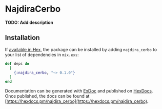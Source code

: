 # NajdiraCerbo

**TODO: Add description**

## Installation

If [available in Hex](https://hex.pm/docs/publish), the package can be installed
by adding `najdira_cerbo` to your list of dependencies in `mix.exs`:

```elixir
def deps do
  [
    {:najdira_cerbo, "~> 0.1.0"}
  ]
end
```

Documentation can be generated with [ExDoc](https://github.com/elixir-lang/ex_doc)
and published on [HexDocs](https://hexdocs.pm). Once published, the docs can
be found at [https://hexdocs.pm/najdira_cerbo](https://hexdocs.pm/najdira_cerbo).

